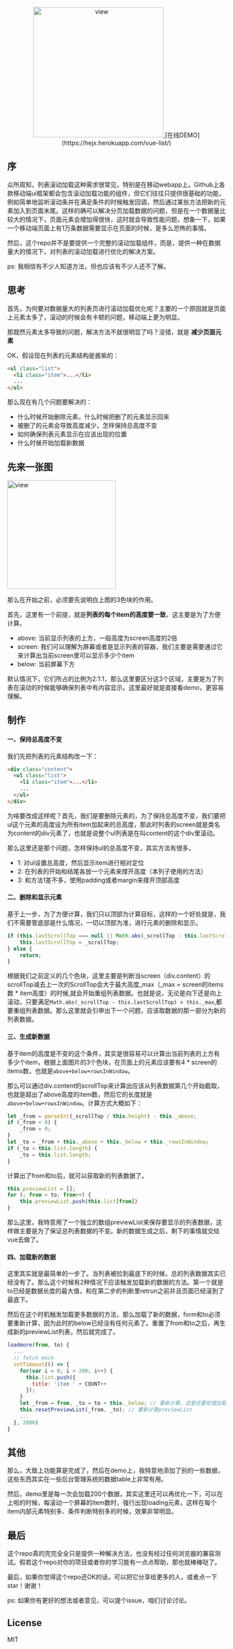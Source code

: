 <p align="center">
  <a href="https://hejx.herokuapp.com/vue-list/">
    <img src="https://github.com/Alex-fun/vue-list/blob/master/src/assets/preview.2.png?raw=true" width="300" center alt="view"/>
  </a>
  [在线DEMO](https://hejx.herokuapp.com/vue-list/)
</p>

## 序

众所周知，列表滚动加载这种需求很常见，特别是在移动webapp上。Github上各款移动端ui框架都会包含滚动加载功能的组件，但它们往往只提供很基础的功能，例如简单地监听滚动条并在满足条件的时候触发回调，然后通过某些方法把新的元素加入到页面末尾。这样的确可以解决分页加载数据的问题，但是在一个数据量比较大的情况下，页面元素会增加得很快，这时就会导致性能问题，想象一下，如果一个移动端页面上有1万条数据需要显示在页面的时候，是多么恐怖的事情。

然后，这个repo并不是要提供一个完整的滚动加载组件，而是，提供一种在数据量大的情况下，对列表的滚动加载进行优化的解决方案。

ps: 我相信有不少人知道方法，但也应该有不少人还不了解。


## 思考

首先，为何要对数据量大的列表页进行滚动加载优化呢？主要的一个原因就是页面上元素太多了，滚动的时候会有卡顿的问题，移动端上更为明显。

那既然元素太多导致的问题，解决方法不就很明显了吗？没错，就是 **减少页面元素**

OK，假设现在列表的元素结构是酱紫的：

```html
<ul class="list">
  <li class="item">...</li>
  ...
</ul>
```

那么现在有几个问题要解决的：

* 什么时候开始删除元素，什么时候把删了的元素显示回来
* 被删了的元素会导致高度减少，怎样保持总高度不变
* 如何确保列表元素显示在应该出现的位置
* 什么时候开始加载新数据


## 先来一张图

<img src="https://github.com/Alex-fun/vue-list/blob/master/src/assets/view.png?raw=true" width="250" alt="view"/>

那么在开始之前，必须要先说明白上图的3色块的作用。

首先，这里有一个前提，就是**列表的每个item的高度要一致**，这主要是为了方便计算。

* above: 当前显示列表的上方，一般高度为screen高度的2倍
* screen: 我们可以理解为屏幕或者是显示列表的容器，我们主要是需要通过它来计算出当前screen里可以显示多少个item
* below: 当前屏幕下方

默认情况下，它们所占的比例为2:1:1，那么这里要区分这3个区域，主要是为了列表在滚动的时候能够确保列表中有内容显示。这里最好就是直接看demo，更容易理解。

## 制作

#### 一、保持总高度不变

我们先把列表的元素结构改一下：

```html
<div class="content">
  <ul class="list">
    <li class="item">...</li>
    ...
  </ul>
</div>
```

为啥要改成这样呢？首先，我们是要删除元素的，为了保持总高度不变，我们要把ul这个元素的高度设为所有item加起来的总高度，那此时列表的screen就是类名为content的div元素了，也就是说整个ul列表是在叫content的这个div里滚动。

那么这里还是那个问题，怎样保持ul的总高度不变，其实方法有很多，

* 1: 对ul设置总高度，然后显示item进行相对定位
* 2: 在列表的开始和结尾各放一个元素来撑开高度（本列子使用的方法）
* 3: 和方法1差不多，使用padding或者margin来撑开顶部高度

#### 二、删除和显示元素

基于上一步，为了方便计算，我们只以顶部为计算目标，这样的一个好处就是，我们不需要管底部是什么情况，一切以顶部为准，进行元素的删除和显示。

```js
if (this.lastScrollTop === null || Math.abs(_scrollTop - this.lastScrollTop) > this._max) {
    this.lastScrollTop = _scrollTop;
} else {
    return;
}
```

根据我们之前定义的几个色块，这里主要是判断当screen（div.content）的scrollTop减去上一次的ScrollTop会大于最大高度_max（_max = screen的items数 * item高度）的时候,就会开始重组列表数据。也就是说，无论是向下还是向上滚动，只要满足`Math.abs(_scrollTop - this.lastScrollTop) > this._max`,都要重组列表数据。那么这里就会引申出下一个问题，应该取数据的那一部分为新的列表数据。

#### 三、生成新数据

基于item的高度是不变的这个条件，其实是很容易可以计算出当前列表的上方有多少个item，根据上面图片的3个色块，在页面上的元素应该要有4 * screen的items数，也就是`above+below+rowsInWindow`。

那么可以通过div.content的scrollTop来计算出应该从列表数据第几个开始截取，也就是超出了above高度的item数，然后它的长度就是`above+below+rowsInWindow`。计算方式大概如下：

```js
let _from = parseInt(_scrollTop / this.height) - this._above;
if (_from < 0) {
    _from = 0;
}
let _to = _from + this._above + this._below + this._rowsInWindow;
if (_to > this.list.length) {
    _to = this.list.length;
}
```

计算出了from和to后，就可以获取新的列表数据了。

```js
this.previewList = [];
for (; from < to; from++) {
    this.previewList.push(this.list[from])
}
```

那么这里，我特意用了一个独立的数组previewList来保存要显示的列表数据，这样做主要是为了保证总列表数据的不变。新的数据生成之后，剩下的事情就交给vue去做了。

#### 四、加载新的数据

这里其实就是最简单的一步了。当列表被拉到最底下的时候，总的列表数据其实已经没有了。那么这个时候有2种情况下应该触发加载新的数据的方法。第一个就是to已经是数据长度的最大值，和在第二步的判断里retrun之前并且页面已经滚到了最底下。

然后在这个时机触发加载更多数据的方法，那么加载了新的数据，form和to必须要重新计算，因为此时的below已经没有任何元素了。重置了from和to之后，再生成新的previewList列表，然后就完成了。

```js
loadmore(from, to) {
  ...
  // fetch mock
  setTimeout(() => {
    for(var i = 0; i < 200; i++) {
      this.list.push({
        title: 'item ' + COUNT++
      });
    }
    let _from = from, _to = to + this._below; // 重新计算，这里还要处理加载回来的数据比below要求的还少的情况
    this.resetPreviewList(_from, _to); // 重新计算previewList
    ...
  }, 2000)
}
```

## 其他

那么，大致上功能算是完成了，然后在demo上，我特意地添加了别的一些数据，这些东西其实在一些后台管理系统的数据table上非常有用。

然后，demo里是每一次会加载200个数据，其实这里还可以再优化一下，可以在上啦的时候，每滚动一个屏幕的item数时，强行出现loading元素，这样在每个item内部元素特别多、条件判断特别多的时候，效果非常明显。

## 最后

这个repo真的完完全全只是提供一种解决方法，也没有经过任何浏览器的兼容测试。假若这个repo对你的项目或者你的学习能有一点点帮助，那也就棒棒哒了。

最后，如果你觉得这个repo还OK的话，可以把它分享给更多的人，或者点一下star！谢谢！

ps: 如果你有更好的想法或者意见，可以提个issue，咱们讨论讨论。

## License

MIT
